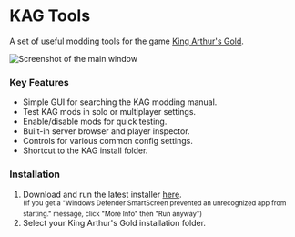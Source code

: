 # KAG Tools
A set of useful modding tools for the game [King Arthur's Gold](https://www.kag2d.com).

![Screenshot of the main window](https://i.imgur.com/AjKhNxS.png)

### Key Features
* Simple GUI for searching the KAG modding manual.
* Test KAG mods in solo or multiplayer settings.
* Enable/disable mods for quick testing.
* Built-in server browser and player inspector.
* Controls for various common config settings.
* Shortcut to the KAG install folder.

### Installation
1. Download and run the latest installer [here](https://github.com/CalebChalmers/KAGTools/releases).  
<sup>(If you get a "Windows Defender SmartScreen prevented an unrecognized app from starting." message, click "More Info" then "Run anyway")</sup>
2. Select your King Arthur's Gold installation folder.
